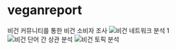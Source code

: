 # veganreport
비건 커뮤니티를 통한 비건 소비자 조사
![비건 네트워크 분석 1](https://user-images.githubusercontent.com/71205453/110196557-a2fbe000-7e88-11eb-83c5-0dc213bc4bcd.jpeg)
![비건 단어 간 상관 분석](https://user-images.githubusercontent.com/71205453/110197064-45699280-7e8c-11eb-9a4e-281ac6363d34.jpeg)
![비건 토픽 분석](https://user-images.githubusercontent.com/71205453/110205820-8ded7400-7ebd-11eb-8b93-10e73003dc24.jpeg)
